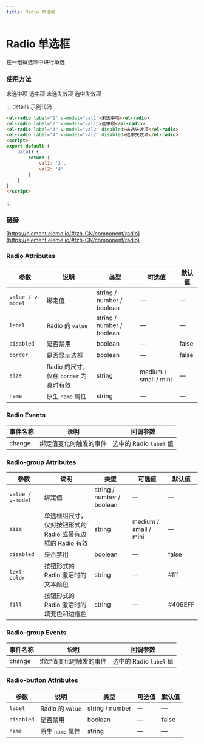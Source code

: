 ```yaml
---
title: Radio 单选框
---
```


# Radio 单选框

在一组备选项中进行单选

### 使用方法

<div class="m-example">
    <el-radio label="1" v-model="val1">未选中项</el-radio>
    <el-radio label="2" v-model="val1">选中项</el-radio>
    <el-radio label="3" v-model="val2" disabled>未选失效项</el-radio>
    <el-radio label="4" v-model="val2" disabled>选中失效项</el-radio>
</div>

::: details 示例代码

```html
<el-radio label="1" v-model="val1">未选中项</el-radio>
<el-radio label="2" v-model="val1">选中项</el-radio>
<el-radio label="3" v-model="val2" disabled>未选失效项</el-radio>
<el-radio label="4" v-model="val2" disabled>选中失效项</el-radio>
<script>
export default {
    data() {
        return {
            val1: '2',
            val2: '4'
        }
    }
}
</script>
```

:::

### 链接

[https://element.eleme.io/#/zh-CN/component/radio](https://element.eleme.io/#/zh-CN/component/radio)

### Radio Attributes

| 参数            | 说明                                 | 类型                      | 可选值                | 默认值 |
| --------------- | ------------------------------------ | ------------------------- | --------------------- | ------ |
| `value / v-model` | 绑定值                               | string / number / boolean | —                     | —      |
| `label`           | Radio 的 `value`                       | string / number / boolean | —                     | —      |
| `disabled`        | 是否禁用                             | boolean                   | —                     | false  |
| `border`          | 是否显示边框                         | boolean                   | —                     | false  |
| `size`            | Radio 的尺寸，仅在 `border` 为真时有效 | string                    | medium / small / mini | —      |
| `name`            | 原生 `name` 属性                       | string                    | —                     | —      |

### Radio Events

| 事件名称 | 说明                   | 回调参数              |
| -------- | ---------------------- | --------------------- |
| change   | 绑定值变化时触发的事件 | 选中的 Radio `label` 值 |

### Radio-group Attributes

| 参数            | 说明                                                       | 类型                      | 可选值                | 默认值  |
| --------------- | ---------------------------------------------------------- | ------------------------- | --------------------- | ------- |
| `value / v-model` | 绑定值                                                     | string / number / boolean | —                     | —       |
| `size`            | 单选框组尺寸，仅对按钮形式的 Radio 或带有边框的 Radio 有效 | string                    | medium / small / mini | —       |
| `disabled`        | 是否禁用                                                   | boolean                   | —                     | false   |
| `text-color`      | 按钮形式的 Radio 激活时的文本颜色                          | string                    | —                     | #fff    |
| `fill`            | 按钮形式的 Radio 激活时的填充色和边框色                    | string                    | —                     | #409EFF |

### Radio-group Events

| 事件名称 | 说明                   | 回调参数              |
| -------- | ---------------------- | --------------------- |
| change   | 绑定值变化时触发的事件 | 选中的 Radio `label` 值 |

### Radio-button Attributes

| 参数     | 说明           | 类型            | 可选值 | 默认值 |
| -------- | -------------- | --------------- | ------ | ------ |
| `label`    | Radio 的 `value` | string / number | —      | —      |
| `disabled` | 是否禁用       | boolean         | —      | false  |
| `name`     | 原生 `name` 属性 | string          | —      | —      |

<script>
export default {
    data() {
        return {
            val1: '2',
            val2: '4'
        }
    }
}
</script>

<div>
    <contributor :maintainer="['zxl']" :members="['zxl', 'gbb', 'agua', 'cmd']"></contributor>
</div>
